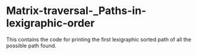 # Matrix-traversal-_Paths-in-lexigraphic-order

This contains the code for printing the first lexigraphic sorted path of all the possible path found.

